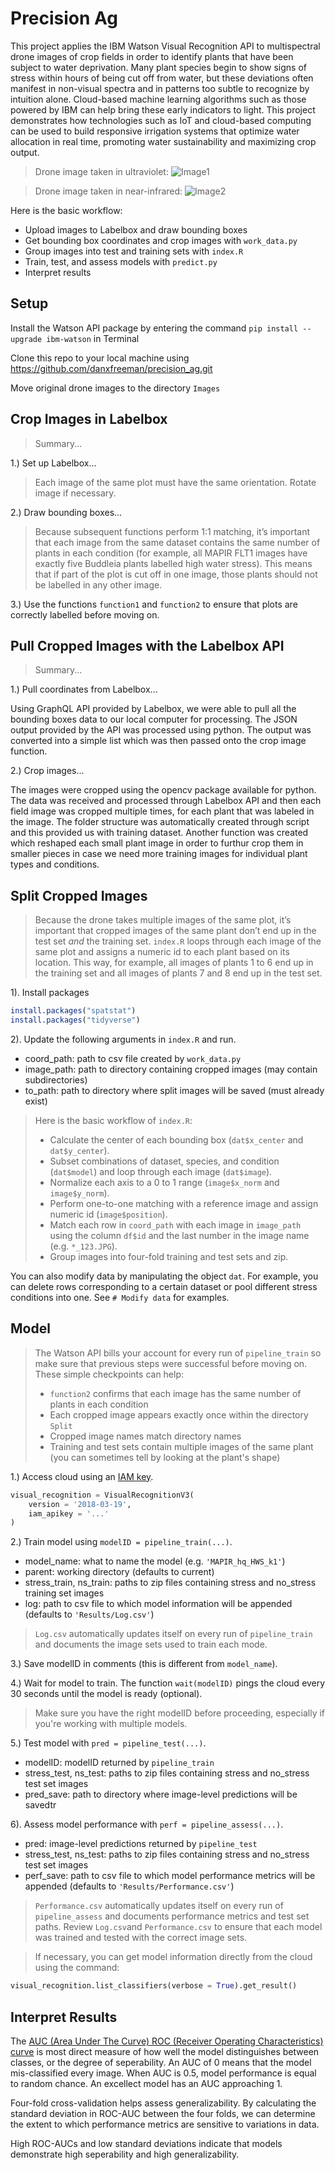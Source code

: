Precision Ag
====

This project applies the IBM Watson Visual Recognition API to multispectral drone images of crop fields in order to identify plants that have been subject to water deprivation. Many plant species begin to show signs of stress within hours of being cut off from water, but these deviations often manifest in non-visual spectra and in patterns too subtle to recognize by intuition alone. Cloud-based machine learning algorithms such as those powered by IBM can help bring these early indicators to light. This project demonstrates how technologies such as IoT and cloud-based computing can be used to build responsive irrigation systems that optimize water allocation in real time, promoting water sustainability and maximizing crop output.

> Drone image taken in ultraviolet:
![Image1](https://github.com/danxfreeman/precision_ag/blob/master/IMG_7578.JPG)

> Drone image taken in near-infrared:
![Image2](https://github.com/danxfreeman/precision_ag/blob/master/2017_0810_145135_118.JPG)

Here is the basic workflow:

* Upload images to Labelbox and draw bounding boxes
* Get bounding box coordinates and crop images with `work_data.py`
* Group images into test and training sets with `index.R`
* Train, test, and assess models with `predict.py`
* Interpret results

## Setup

Install the Watson API package by entering the command `pip install --upgrade ibm-watson` in Terminal

Clone this repo to your local machine using https://github.com/danxfreeman/precision_ag.git

Move original drone images to the directory `Images`

## Crop Images in Labelbox

> Summary...

1.) Set up Labelbox...

> Each image of the same plot must have the same orientation. Rotate image if necessary.

2.) Draw bounding boxes...

> Because subsequent functions perform 1:1 matching, it’s important that each image from the same dataset contains the same number of plants in each condition (for example, all MAPIR FLT1 images have exactly five Buddleia plants labelled high water stress). This means that if part of the plot is cut off in one image, those plants should not be labelled in any other image.

3.) Use the functions `function1` and `function2` to ensure that plots are correctly labelled before moving on.

## Pull Cropped Images with the Labelbox API

> Summary...

1.) Pull coordinates from Labelbox...

Using GraphQL API provided by Labelbox, we were able to pull all the bounding boxes data to our local computer for processing. The JSON output provided by the API was processed using python. The output was converted into a simple list which was then passed onto the crop image function.

2.) Crop images...

The images were cropped using the opencv package available for python. The data was received and processed through Labelbox API and then each field image was cropped multiple times, for each plant that was labeled in the image. The folder structure was automatically created through script and this provided us with training dataset. Another function was created which reshaped each small plant image in order to furthur crop them in smaller pieces in case we need more training images for individual plant types and conditions.

## Split Cropped Images

> Because the drone takes multiple images of the same plot, it’s important that cropped images of the same plant don’t end up in the test set *and* the training set. `index.R` loops through each image of the same plot and assigns a numeric id to each plant based on its location. This way, for example, all images of plants 1 to 6 end up in the training set and all images of plants 7 and 8 end up in the test set.

1). Install packages

```r
install.packages("spatstat")
install.packages("tidyverse")
```

2). Update the following arguments in `index.R` and run.

* coord_path: path to csv file created by `work_data.py`
* image_path: path to directory containing cropped images (may contain subdirectories)
* to_path: path to directory where split images will be saved (must already exist)

> Here is the basic workflow of `index.R`:
> * Calculate the center of each bounding box (`dat$x_center` and `dat$y_center`).
> * Subset combinations of dataset, species, and condition (`dat$model`) and loop through each image (`dat$image`).
> * Normalize each axis to a 0 to 1 range (`image$x_norm` and `image$y_norm`).
> * Perform one-to-one matching with a reference image and assign numeric id (`image$position`).
> * Match each row in `coord_path` with each image in `image_path` using the column `df$id` and the last number in the image name (e.g. `*_123.JPG`).
> * Group images into four-fold training and test sets and zip.

You can also modify data by manipulating the object `dat`. For example, you can delete rows corresponding to a certain dataset or pool different stress conditions into one. See `# Modify data` for examples.

## Model

> The Watson API bills your account for every run of `pipeline_train` so make sure that previous steps were successful before moving on. These simple checkpoints can help:
> * `function2` confirms that each image has the same number of plants in each condition
> * Each cropped image appears exactly once within the directory `Split`
> * Cropped image names match directory names
> * Training and test sets contain multiple images of the same plant (you can sometimes tell by looking at the plant's shape)

1.) Access cloud using an [IAM key](https://cloud.ibm.com/docs/services/watson?topic=watson-iam).

```python
visual_recognition = VisualRecognitionV3(
    version = '2018-03-19',
    iam_apikey = '...'
)
```

2.) Train model using `modelID = pipeline_train(...)`.

* model_name: what to name the model (e.g. `'MAPIR_hq_HWS_k1'`)
* parent: working directory (defaults to current)
* stress_train, ns_train: paths to zip files containing stress and no_stress training set images
* log: path to csv file to which model information will be appended (defaults to `'Results/Log.csv'`)

> `Log.csv` automatically updates itself on every run of `pipeline_train` and documents the image sets used to train each mode.

3.) Save modelID in comments (this is different from `model_name`).

4.) Wait for model to train. The function `wait(modelID)` pings the cloud every 30 seconds until the model is ready (optional).

> Make sure you have the right modelID before proceeding, especially if you're working with multiple models.

5.) Test model with `pred = pipeline_test(...)`.

* modelID: modelID returned by `pipeline_train`
* stress_test, ns_test: paths to zip files containing stress and no_stress test set images
* pred_save: path to directory where image-level predictions will be savedtr

6). Assess model performance with `perf = pipeline_assess(...)`.

* pred: image-level predictions returned by `pipeline_test`
* stress_test, ns_test: paths to zip files containing stress and no_stress test set images
* perf_save: path to csv file to which model performance metrics will be appended (defaults to `'Results/Performance.csv'`)

> `Performance.csv` automatically updates itself on every run of `pipeline_assess` and documents performance metrics and test set paths. Review `Log.csv`and `Performance.csv` to ensure that each model was trained and tested with the correct image sets.

> If necessary, you can get model information directly from the cloud using the command:

```python
visual_recognition.list_classifiers(verbose = True).get_result()
```

## Interpret Results

The [AUC (Area Under The Curve) ROC (Receiver Operating Characteristics) curve](https://towardsdatascience.com/understanding-auc-roc-curve-68b2303cc9c5) is most direct measure of how well the model distinguishes between classes, or the degree of seperability. An AUC of 0 means that the model mis-classified every image. When AUC is 0.5, model performance is equal to random chance. An excellect model has an AUC approaching 1.

Four-fold cross-validation helps assess generalizability. By calculating the standard deviation in ROC-AUC between the four folds, we can determine the extent to which performance metrics are sensitive to variations in data.

High ROC-AUCs and low standard deviations indicate that models demonstrate high seperability and high generalizability. 
